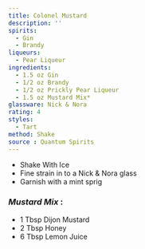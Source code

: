 ```yaml
---
title: Colonel Mustard
description: ''
spirits:
  - Gin
  - Brandy
liqueurs:
  - Pear Liqueur
ingredients:
  - 1.5 oz Gin
  - 1/2 oz Brandy
  - 1/2 oz Prickly Pear Liqueur
  - 1.5 oz Mustard Mix*
glassware: Nick & Nora
rating: 4
styles:
  - Tart
method: Shake
source : Quantum Spirits
---
```


- Shake With Ice
- Fine strain in to a Nick & Nora glass
- Garnish with a mint sprig


### *Mustard Mix* :
- 1 Tbsp Dijon Mustard
- 2 Tbsp Honey
- 6 Tbsp Lemon Juice